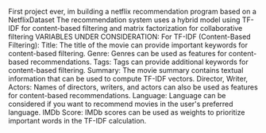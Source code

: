 First project ever, im building a netflix recommendation program based on a NetflixDataset
The recommendation system uses a hybrid model
using TF-IDF for content-based filtering and matrix factorization for collaborative filtering
VARIABLES UNDER CONSIDERATION:
For TF-IDF (Content-Based Filtering):
Title: The title of the movie can provide important keywords for content-based filtering.
Genre: Genres can be used as features for content-based recommendations.
Tags: Tags can provide additional keywords for content-based filtering.
Summary: The movie summary contains textual information that can be used to compute TF-IDF vectors.
Director, Writer, Actors: Names of directors, writers, and actors can also be used as features for content-based recommendations.
Language: Language can be considered if you want to recommend movies in the user's preferred language.
IMDb Score: IMDb scores can be used as weights to prioritize important words in the TF-IDF calculation.
